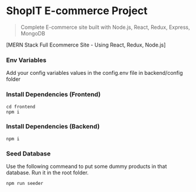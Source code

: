 # ShopIT E-commerce Project

> Complete E-commerce site built with Node.js, React, Redux, Express, MongoDB

 [MERN Stack Full Ecommerce Site - Using React, Redux, Node.js]
### Env Variables

Add your config variables values in the config.env file in backend/config folder

### Install Dependencies (Frontend)

```
cd frontend
npm i
```

### Install Dependencies (Backend)

```
npm i
```

### Seed Database

Use the following commeand to put some dummy products in that database.
Run it in the root folder.

```
npm run seeder
```
